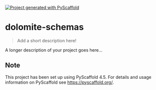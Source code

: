 <!-- These are examples of badges you might want to add to your README:
     please update the URLs accordingly

[![Built Status](https://api.cirrus-ci.com/github/<USER>/dolomite-schemas.svg?branch=main)](https://cirrus-ci.com/github/<USER>/dolomite-schemas)
[![ReadTheDocs](https://readthedocs.org/projects/dolomite-schemas/badge/?version=latest)](https://dolomite-schemas.readthedocs.io/en/stable/)
[![Coveralls](https://img.shields.io/coveralls/github/<USER>/dolomite-schemas/main.svg)](https://coveralls.io/r/<USER>/dolomite-schemas)
[![PyPI-Server](https://img.shields.io/pypi/v/dolomite-schemas.svg)](https://pypi.org/project/dolomite-schemas/)
[![Conda-Forge](https://img.shields.io/conda/vn/conda-forge/dolomite-schemas.svg)](https://anaconda.org/conda-forge/dolomite-schemas)
[![Monthly Downloads](https://pepy.tech/badge/dolomite-schemas/month)](https://pepy.tech/project/dolomite-schemas)
[![Twitter](https://img.shields.io/twitter/url/http/shields.io.svg?style=social&label=Twitter)](https://twitter.com/dolomite-schemas)
-->

[![Project generated with PyScaffold](https://img.shields.io/badge/-PyScaffold-005CA0?logo=pyscaffold)](https://pyscaffold.org/)

# dolomite-schemas

> Add a short description here!

A longer description of your project goes here...


<!-- pyscaffold-notes -->

## Note

This project has been set up using PyScaffold 4.5. For details and usage
information on PyScaffold see https://pyscaffold.org/.
